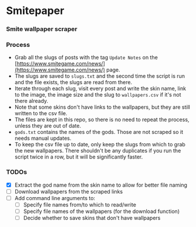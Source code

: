 # Smitepaper
### Smite wallpaper scraper

### Process
- Grab all the slugs of posts with the tag `Update Notes` on the [https://www.smitegame.com/news/](https://www.smitegame.com/news/) page.
- The slugs are saved to `slugs.txt` and the second time the script is run and the file exists, the slugs are read from there.
- Iterate through each slug, visit every post and write the skin name, link to the image, the image size and the slug to `wallpapers.csv` if it's not there already.
- Note that some skins don't have links to the wallpapers, but they are still written to the csv file.
- The files are kept in this repo, so there is no need to repeat the process, unless they are out of date.
- `gods.txt` contains the names of the gods. Those are not scraped so it needs manual updates.
- To keep the csv file up to date, only keep the slugs from which to grab the new wallpapers. There shouldn't be any duplicates if you run the script twice in a row, but it will be significantly faster.

### TODOs
- [x] Extract the god name from the skin name to allow for better file naming
- [ ] Download wallpapers from the scraped links
- [ ] Add command line arguments to:
    - [ ] Specify file names from/to which to read/write
    - [ ] Specify file names of the wallpapers (for the download function)
    - [ ] Decide whether to save skins that don't have wallpapers